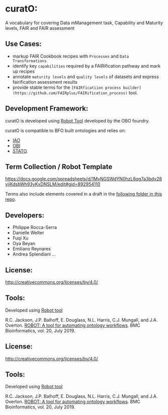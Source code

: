 # curatO:

A vocabulary for covering Data mManagement task, Capability and Maturity levels,  FAIR and FAIR assessment

## Use Cases:
- markup FAIR Cookbook recipes with `Processes` and `Data Transformations`
- identify key `capabilities` required by a FAIRification pathway and mark up recipes
- annotate `maturity levels` and `quality levels` of datasets and express fairification assessment results
- provide stable terms for the `[FAIRficatiion process builder](https://github.com/FAIRplus/FAIRification_process)` tool.

## Development Framework:
curatO is developed using [Robot Tool](http://robot.obolibrary.org/) developed by the OBO foundry.

curatO is compatible to BFO built ontologies and relies on:
  - [IAO](http://www.obofoundry.org/ontology/iao.html#)
  - [OBI](http://www.obofoundry.org/ontology/obi.html#)
  - [STATO](http://stato-ontology.org).

## Term Collection / Robot Template
https://docs.google.com/spreadsheets/d/1MvNGSWdYN0hzL6qg7a3bdv28yjiKdsbWh93yKxDNSLM/edit#gid=892954110

Terms also include elements covered in a draft in the [following folder in this repo](https://github.com/FAIRplus/FAIRification_process/tree/master/terminologies).


## Developers:
  - Philippe Rocca-Serra
  - Danielle Welter
  - Fuqi Xu
  - Oya Beyan
  - Emiliano Reynares
  - Andrea Splendiani
  ...
  
## License:

http://creativecommons.org/licenses/by/4.0/

## Tools:
Developed using [Robot tool](http://robot.obolibrary.org)

R.C. Jackson, J.P. Balhoff, E. Douglass, N.L. Harris, C.J. Mungall, and J.A. Overton. [ROBOT: A tool for automating ontology workflows](https://rdcu.be/bMnHT). BMC Bioinformatics, vol. 20, July 2019.
  
## License:

http://creativecommons.org/licenses/by/4.0/

## Tools:
Developed using [Robot tool](http://robot.obolibrary.org)

R.C. Jackson, J.P. Balhoff, E. Douglass, N.L. Harris, C.J. Mungall, and J.A. Overton. [ROBOT: A tool for automating ontology workflows](https://rdcu.be/bMnHT). BMC Bioinformatics, vol. 20, July 2019.
